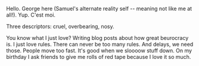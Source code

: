 Hello. George here (Samuel's alternate reality self -- meaning not like me at all!). Yup. C'est moi. 

Three descriptors: cruel, overbearing, nosy.

You know what I just love? Writing blog posts about how great beurocracy is. I just love rules. There can never be too many rules. And delays, we need those. People move too fast. It's good when we sloooow stuff down. On my birthday I ask friends to give me rolls of red tape because I love it so much. 
